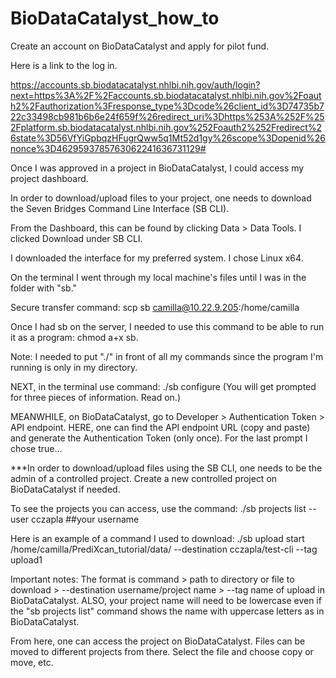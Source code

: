 # BioDataCatalyst_how_to

Create an account on BioDataCatalyst and apply for pilot fund.

Here is a link to the log in.

https://accounts.sb.biodatacatalyst.nhlbi.nih.gov/auth/login?next=https%3A%2F%2Faccounts.sb.biodatacatalyst.nhlbi.nih.gov%2Foauth2%2Fauthorization%3Fresponse_type%3Dcode%26client_id%3D74735b722c33498cb981b6b6e24f659f%26redirect_uri%3Dhttps%253A%252F%252Fplatform.sb.biodatacatalyst.nhlbi.nih.gov%252Foauth2%252Fredirect%26state%3D56VfYiGpbqzHFugrQww5q1Mt52d1gy%26scope%3Dopenid%26nonce%3D4629593785763062241636731129#

Once I was approved in a project in BioDataCatalyst, I could access my project dashboard. 


In order to download/upload files to your project, one needs to download the Seven Bridges Command Line Interface (SB CLI). 

From the Dashboard, this can be found by clicking Data > Data Tools. I clicked Download under SB CLI. 

I downloaded the interface for my preferred system. I chose Linux x64. 

On the terminal I went through my local machine's files until I was in the folder with "sb." 

Secure transfer command: scp sb camilla@10.22.9.205:/home/camilla 

Once I had sb on the server, I needed to use this command to be able to run it as a program: chmod a+x sb. 

Note: I needed to put "./" in front of all my commands since the program I'm running is only in my directory.

NEXT, in the terminal use command: ./sb configure (You will get prompted for three pieces of information. Read on.)

MEANWHILE, on BioDataCatalyst, go to Developer > Authentication Token > API endpoint. HERE, one can find the API endpoint URL (copy and paste) and generate the Authentication Token (only once). For the last prompt I chose true...

***In order to download/upload files using the SB CLI, one needs to be the admin of a controlled project. Create a new controlled project on BioDataCatalyst if needed.

To see the projects you can access, use the command: ./sb projects list --user cczapla ##your username

Here is an example of a command I used to download: ./sb upload start /home/camilla/PrediXcan_tutorial/data/ --destination cczapla/test-cli --tag upload1

Important notes: The format is command > path to directory or file to download > --destination username/project name > --tag name of upload in BioDataCatalyst. ALSO, your project name will need to be lowercase even if the "sb projects list" command shows the name with uppercase letters as in BioDataCatalyst.

From here, one can access the project on BioDataCatalyst. Files can be moved to different projects from there. Select the file and choose copy or move, etc. 
